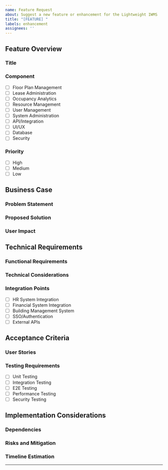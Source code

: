 ```yaml
---
name: Feature Request
about: Suggest a new feature or enhancement for the Lightweight IWMS
title: "[FEATURE] "
labels: enhancement
assignees: ''
---
```


## Feature Overview

### Title
<!-- Provide a clear and concise title (minimum 10 characters) -->

### Component
<!-- Select one of the following components: -->
- [ ] Floor Plan Management
- [ ] Lease Administration
- [ ] Occupancy Analytics
- [ ] Resource Management
- [ ] User Management
- [ ] System Administration
- [ ] API/Integration
- [ ] UI/UX
- [ ] Database
- [ ] Security

### Priority
<!-- Select the priority level: -->
- [ ] High
- [ ] Medium
- [ ] Low

## Business Case

### Problem Statement
<!-- Describe the current problem or need (minimum 50 characters)
Example: Currently, facility managers lack real-time visibility into space utilization across multiple floors, leading to inefficient space allocation and resource management. -->

### Proposed Solution
<!-- Describe your proposed solution and its business value
Example: Implement a real-time dashboard showing space utilization metrics with drill-down capabilities by building, floor, and department. -->

### User Impact
<!-- Describe how this feature will impact user workflows and system processes
Example: Facility managers will be able to make data-driven decisions about space allocation, leading to improved space utilization and cost savings. -->

## Technical Requirements

### Functional Requirements
<!-- List detailed functional requirements (minimum 100 characters)
Example:
1. Real-time occupancy data visualization
2. Filtering capabilities by building/floor/department
3. Export functionality for reports
4. Alert configuration for utilization thresholds -->

### Technical Considerations
<!-- Describe technical implementation details and architecture considerations
Example:
- Integration with existing occupancy sensors
- Data storage requirements
- Performance impact on the system
- Security implications -->

### Integration Points
<!-- Check all required integration points: -->
- [ ] HR System Integration
- [ ] Financial System Integration
- [ ] Building Management System
- [ ] SSO/Authentication
- [ ] External APIs

## Acceptance Criteria

### User Stories
<!-- Provide user stories in Given/When/Then format
Example:
Given I am a facility manager
When I access the space utilization dashboard
Then I should see real-time occupancy data for all floors
And I should be able to filter by building and department -->

### Testing Requirements
<!-- Select all required testing types: -->
- [ ] Unit Testing
- [ ] Integration Testing
- [ ] E2E Testing
- [ ] Performance Testing
- [ ] Security Testing

## Implementation Considerations

### Dependencies
<!-- List any dependencies or prerequisites for this feature -->

### Risks and Mitigation
<!-- Identify potential risks and mitigation strategies -->

### Timeline Estimation
<!-- Provide a rough estimate for implementation -->

---
<!-- 
Validation Rules:
- Title must be at least 10 characters long
- Problem statement must be at least 50 characters long
- Functional requirements must be at least 100 characters long
- User stories must follow Given/When/Then format
-->